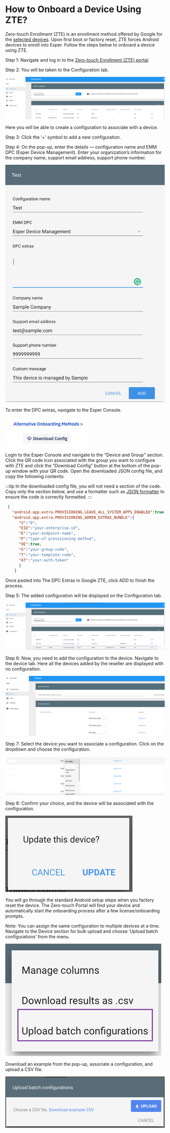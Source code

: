 # How to Onboard a Device Using ZTE?

Zero-touch Enrollment (ZTE) is an enrollment method offered by Google for the [selected devices](https://androidenterprisepartners.withgoogle.com/devices). Upon first boot or factory reset, ZTE forces Android devices to enroll into Esper. Follow the steps below to onboard a device using ZTE.

  

Step 1: Navigate and log in to the [Zero-touch Enrollment (ZTE) portal](https://partner.android.com/zerotouch).

Step 2: You will be taken to the Configuration tab.

  

![portal](./images/ZTE/1-ZTE.png)

Here you will be able to create a configuration to associate with a device.

Step 3: Click the ‘+’ symbol to add a new configuration.

Step 4: On the pop-up, enter the details — configuration name and EMM DPC (Esper Device Management). Enter your organization’s information for the company name, support email address, support phone number.

![create config](./images/ZTE/2-createConfig.png)

To enter the DPC extras, navigate to the Esper Console.

![download](./images/ZTE/3-downloadCOnfig.png)

Login to the Esper Console and navigate to the "Device and Group" section. Click the QR code icon associated with the group you want to configure with ZTE and click the “Download Config” button at the bottom of the pop-up window with your QR code. Open the downloaded JSON config file, and copy the following contents: 

:::tip
In the downloaded config file, you will not need a section of the code. Copy only the section below, and use a formatter such as [JSON formatter](https://jsonformatter.curiousconcept.com/) to ensure the code is correctly formatted.
:::

```json
 {
   "android.app.extra.PROVISIONING_LEAVE_ALL_SYSTEM_APPS_ENABLED":true,
   "android.app.extra.PROVISIONING_ADMIN_EXTRAS_BUNDLE":{
      "V":"0",
      "EID":"your-enterprise-id",
      "E":"your-endpoint-name",
      "P":"type-of-provisioning method",
      "OE":true,
      "G":"your-group-code",
      "T":"your-template-code",
      "AT":"your-auth-token"
      }
    }
```
Once pasted into The DPC Extras in Google ZTE, click ADD to finish the process.


Step 5: The added configuration will be displayed on the Configuration tab.

![Add config](./images/ZTE/4-addedConfig.png)

Step 6: Now, you need to add the configuration to the device. Navigate to the device tab. Here all the devices added by the reseller are displayed with no configuration.

![devices](./images/ZTE/5-Devices.png)

Step 7: Select the device you want to associate a configuration. Click on the dropdown and choose the configuration.

![Config](./images//ZTE/6-dropdownConfig.png)

Step 8: Confirm your choice, and the device will be associated with the configuration.

![confirm](./images/ZTE/7-confirm.png)

You will go through the standard Android setup steps when you factory reset the device. The Zero-touch Portal will find your device and automatically start the onboarding process after a few license/onboarding prompts.

Note: You can assign the same configuration to multiple devices at a time. Navigate to the Device section for bulk upload and choose ‘Upload batch configurations’ from the menu.

![bulk upload](./images/ZTE/8-bulkUpload.png)

Download an example from the pop-up, associate a configuration, and upload a CSV file.

![csv](./images/ZTE/9-csv.png)

